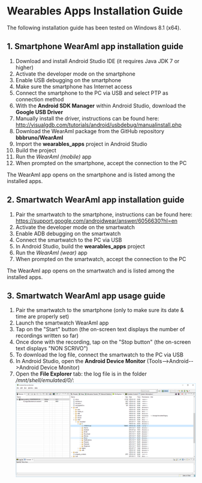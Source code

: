 # Wearables Apps Installation Guide
The following installation guide has been tested on Windows 8.1 (x64).

## 1. Smartphone WearAmI app installation guide
1. Download and install Android Studio IDE (it requires Java JDK 7 or higher)
2. Activate the developer mode on the smartphone
3. Enable USB debugging on the smartphone
4. Make sure the smartphone has Internet access
5. Connect the smartphone to the PC via USB and select PTP as connection method
6. With the **Android SDK Manager** within Android Studio, download the **Google USB Driver**
7. Manually install the driver, instructions can be found here: http://visualgdb.com/tutorials/android/usbdebug/manualinstall.php
8. Download the WearAmI package from the GitHub repository **bbbruno/WearAmI**
9. Import the **wearables_apps** project in Android Studio
10. Build the project
11. Run the *WearAmI (mobile)* app
12. When prompted on the smartphone, accept the connection to the PC

The WearAmI app opens on the smartphone and is listed among the installed apps.

## 2. Smartwatch WearAmI app installation guide
1. Pair the smartwatch to the smartphone, instructions can be found here: https://support.google.com/androidwear/answer/6056630?hl=en
2. Activate the developer mode on the smartwatch
3. Enable ADB debugging on the smartwatch
4. Connect the smartwatch to the PC via USB
5. In Android Studio, build the **wearables_apps** project
6. Run the *WearAmI (wear)* app
7. When prompted on the smartwatch, accept the connection to the PC

The WearAmI app opens on the smartwatch and is listed among the installed apps.

## 3. Smartwatch WearAmI app usage guide
1. Pair the smartwatch to the smartphone (only to make sure its date & time are properly set)
2. Launch the smartwatch WearAmI app
3. Tap on the "Start" button (the on-screen text displays the number of recordings written so far)
4. Once done with the recording, tap on the "Stop button" (the on-screen text displays "NON SCRIVO")
5. To download the log file, connect the smartwatch to the PC via USB
6. In Android Studio, open the **Android Device Monitor** (Tools-->Android-->Android Device Monitor)
7. Open the **File Explorer** tab: the log file is in the folder */mnt/shell/emulated/0/*:
![](https://github.com/bbbruno/WearAmI/blob/master/images/ss_useWearable.png)
